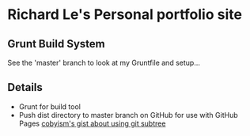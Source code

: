 # Richard Le's Personal portfolio site
## Grunt Build System
See the 'master' branch to look at my Gruntfile and setup...

## Details
- Grunt for build tool
- Push dist directory to master branch on GitHub for use with GitHub Pages
[cobyism's gist about using git subtree](https://gist.github.com/cobyism/4730490)

